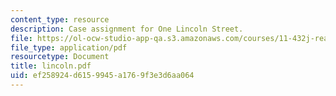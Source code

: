 ```yaml
---
content_type: resource
description: Case assignment for One Lincoln Street.
file: https://ol-ocw-studio-app-qa.s3.amazonaws.com/courses/11-432j-real-estate-capital-markets-spring-2007/ef258924d6159945a1769f3e3d6aa064_lincoln.pdf
file_type: application/pdf
resourcetype: Document
title: lincoln.pdf
uid: ef258924-d615-9945-a176-9f3e3d6aa064
---
```


